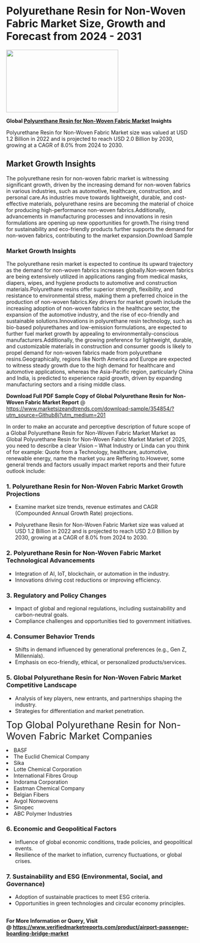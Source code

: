 <H1>Polyurethane Resin for Non-Woven Fabric Market Size, Growth and Forecast from 2024 - 2031</H1><img class="aligncenter size-medium wp-image-584254" src="https://thirdeyenews.in/wp-content/uploads/2024/09/Global-Market-Research-300x168.jpeg" alt="" width="300" height="168" /><p><strong>Global&nbsp;<a href="https://www.marketsizeandtrends.com/download-sample/354854/?utm_source=Github8j?utm_medium=201">Polyurethane Resin for Non-Woven Fabric Market</a> Insights</strong></p><p>Polyurethane Resin for Non-Woven Fabric Market size was valued at USD 1.2 Billion in 2022 and is projected to reach USD 2.0 Billion by 2030, growing at a CAGR of 8.0% from 2024 to 2030.</p><p><h2>Market Growth Insights</h2> The polyurethane resin for non-woven fabric market is witnessing significant growth, driven by the increasing demand for non-woven fabrics in various industries, such as automotive, healthcare, construction, and personal care.As industries move towards lightweight, durable, and cost-effective materials, polyurethane resins are becoming the material of choice for producing high-performance non-woven fabrics.Additionally, advancements in manufacturing processes and innovations in resin formulations are opening up new opportunities for growth.The rising trend for sustainability and eco-friendly products further supports the demand for non-woven fabrics, contributing to the market expansion.Download Sample <h3>Market Growth Insights</h3> The polyurethane resin market is expected to continue its upward trajectory as the demand for non-woven fabrics increases globally.Non-woven fabrics are being extensively utilized in applications ranging from medical masks, diapers, wipes, and hygiene products to automotive and construction materials.Polyurethane resins offer superior strength, flexibility, and resistance to environmental stress, making them a preferred choice in the production of non-woven fabrics.Key drivers for market growth include the increasing adoption of non-woven fabrics in the healthcare sector, the expansion of the automotive industry, and the rise of eco-friendly and sustainable solutions.Innovations in polyurethane resin technology, such as bio-based polyurethanes and low-emission formulations, are expected to further fuel market growth by appealing to environmentally-conscious manufacturers.Additionally, the growing preference for lightweight, durable, and customizable materials in construction and consumer goods is likely to propel demand for non-woven fabrics made from polyurethane resins.Geographically, regions like North America and Europe are expected to witness steady growth due to the high demand for healthcare and automotive applications, whereas the Asia-Pacific region, particularly China and India, is predicted to experience rapid growth, driven by expanding manufacturing sectors and a rising middle class.</p><p><span class=""><strong>Download Full PDF Sample Copy of Global Polyurethane Resin for Non-Woven Fabric Market Report</strong> @ <a href="https://www.marketsizeandtrends.com/download-sample/354854/?utm_source=Github8j?utm_medium=201" target="_blank">https://www.marketsizeandtrends.com/download-sample/354854/?utm_source=Github8j?utm_medium=201</a></span></p><p>In order to make an accurate and perceptive description of future scope of a Global&nbsp;Polyurethane Resin for Non-Woven Fabric Market Market as Global&nbsp;Polyurethane Resin for Non-Woven Fabric Market Market of 2025, you need to describe a clear Vision &ndash; What Industry or Linda can you think of for example: Quote from a Technology, healthcare, automotive, renewable energy, name the market you are Reffering to.However, some general trends and factors usually impact market reports and their future outlook include:</p><h3>1.&nbsp;<strong>Polyurethane Resin for Non-Woven Fabric Market Growth Projections</strong></h3><ul><li>Examine market size trends, revenue estimates and CAGR (Compounded Annual Growth Rate) projections.</li><li><p>Polyurethane Resin for Non-Woven Fabric Market size was valued at USD 1.2 Billion in 2022 and is projected to reach USD 2.0 Billion by 2030, growing at a CAGR of 8.0% from 2024 to 2030.</p></li></ul><h3>2.&nbsp;<strong>Polyurethane Resin for Non-Woven Fabric Market Technological Advancements</strong></h3><ul><li>Integration of AI, IoT, blockchain, or automation in the industry.</li><li>Innovations driving cost reductions or improving efficiency.</li></ul><h3>3.&nbsp;<strong>Regulatory and Policy Changes</strong></h3><ul><li>Impact of global and regional regulations, including sustainability and carbon-neutral goals.</li><li>Compliance challenges and opportunities tied to government initiatives.</li></ul><h3>4.&nbsp;<strong>Consumer Behavior Trends</strong></h3><ul><li>Shifts in demand influenced by generational preferences (e.g., Gen Z, Millennials).</li><li>Emphasis on eco-friendly, ethical, or personalized products/services.</li></ul><h3>5.&nbsp;<strong>Global Polyurethane Resin for Non-Woven Fabric Market Competitive Landscape</strong></h3><ul><li>Analysis of key players, new entrants, and partnerships shaping the industry.</li><li>Strategies for differentiation and market penetration.</li></ul><p data-pm-slice="1 1 []"><span style="color: inherit; font-family: inherit; font-size: 25px;">Top Global Polyurethane Resin for Non-Woven Fabric Market Companies</span></p><div class="" data-test-id=""><p><li>BASF</li><li> The Euclid Chemical Company</li><li> Sika</li><li> Lotte Chemical Corporation</li><li> International Fibres Group</li><li> Indorama Corporation</li><li> Eastman Chemical Company</li><li> Belgian Fibers</li><li> Avgol Nonwovens</li><li> Sinopec</li><li> ABC Polymer Industries</li></p></div><h3>6.&nbsp;<strong>Economic and Geopolitical Factors</strong></h3><ul><li>Influence of global economic conditions, trade policies, and geopolitical events.</li><li>Resilience of the market to inflation, currency fluctuations, or global crises.</li></ul><h3>7.&nbsp;<strong>Sustainability and ESG (Environmental, Social, and Governance)</strong></h3><ul><li>Adoption of sustainable practices to meet ESG criteria.</li><li>Opportunities in green technologies and circular economy principles.</li></ul><h2><strong style="font-size: 14px;">For More Information or Query, Visit @&nbsp;</strong><a style="background-color: #ffffff; font-size: 14px;" href="https://www.marketsizeandtrends.com/report/polyurethane-resin-for-non-woven-fabric-market/" target="_blank">https://www.verifiedmarketreports.com/product/airport-passenger-boarding-bridge-market</a></h2>
